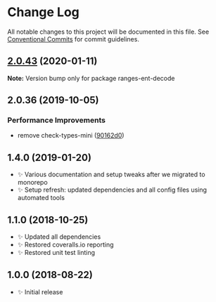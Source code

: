 # Change Log

All notable changes to this project will be documented in this file.
See [Conventional Commits](https://conventionalcommits.org) for commit guidelines.

## [2.0.43](https://gitlab.com/codsen/codsen/compare/ranges-ent-decode@2.0.42...ranges-ent-decode@2.0.43) (2020-01-11)

**Note:** Version bump only for package ranges-ent-decode





## 2.0.36 (2019-10-05)

### Performance Improvements

- remove check-types-mini ([90162d0](https://gitlab.com/codsen/codsen/commit/90162d0))

## 1.4.0 (2019-01-20)

- ✨ Various documentation and setup tweaks after we migrated to monorepo
- ✨ Setup refresh: updated dependencies and all config files using automated tools

## 1.1.0 (2018-10-25)

- ✨ Updated all dependencies
- ✨ Restored coveralls.io reporting
- ✨ Restored unit test linting

## 1.0.0 (2018-08-22)

- ✨ Initial release
